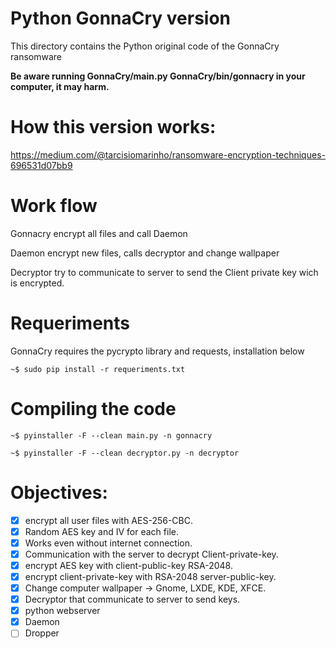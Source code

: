 # Python GonnaCry version

This directory contains the Python original code of the GonnaCry ransomware

**Be aware running GonnaCry/main.py GonnaCry/bin/gonnacry in your computer, it may harm.**

# How this version works:

https://medium.com/@tarcisiomarinho/ransomware-encryption-techniques-696531d07bb9

# Work flow

Gonnacry encrypt all files and call Daemon

Daemon encrypt new files, calls decryptor and change wallpaper

Decryptor try to communicate to server to send the Client private key wich is encrypted.

# Requeriments 

GonnaCry requires the pycrypto library and requests, installation below

    ~$ sudo pip install -r requeriments.txt

# Compiling the code

    ~$ pyinstaller -F --clean main.py -n gonnacry

    ~$ pyinstaller -F --clean decryptor.py -n decryptor


# Objectives:
- [x] encrypt all user files with AES-256-CBC.
- [x] Random AES key and IV for each file.
- [x] Works even without internet connection.
- [x] Communication with the server to decrypt Client-private-key.
- [x] encrypt AES key with client-public-key RSA-2048.
- [x] encrypt client-private-key with RSA-2048 server-public-key.
- [x] Change computer wallpaper -> Gnome, LXDE, KDE, XFCE.
- [x] Decryptor that communicate to server to send keys.
- [x] python webserver
- [x] Daemon
- [ ] Dropper
